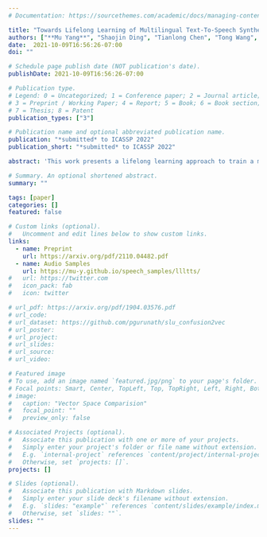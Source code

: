```yaml
---
# Documentation: https://sourcethemes.com/academic/docs/managing-content/

title: "Towards Lifelong Learning of Multilingual Text-To-Speech Synthesis"
authors: ["**Mu Yang**", "Shaojin Ding", "Tianlong Chen", "Tong Wang", "Zhangyang Wang"]
date:  2021-10-09T16:56:26-07:00
doi: ""

# Schedule page publish date (NOT publication's date).
publishDate: 2021-10-09T16:56:26-07:00

# Publication type.
# Legend: 0 = Uncategorized; 1 = Conference paper; 2 = Journal article;
# 3 = Preprint / Working Paper; 4 = Report; 5 = Book; 6 = Book section;
# 7 = Thesis; 8 = Patent
publication_types: ["3"]

# Publication name and optional abbreviated publication name.
publication: "*submitted* to ICASSP 2022"
publication_short: "*submitted* to ICASSP 2022"

abstract: 'This work presents a lifelong learning approach to train a multilingual Text-To-Speech (TTS) system, where each language was seen as an individual task and was learned sequentially and continually. It does not require pooled data from all languages altogether, and thus alleviates the storage and computation burden. One of the challenges of lifelong learning methods is "catastrophic forgetting": in TTS scenario it means that model performance quickly degrades on previous languages when adapted to a new language. We approach this problem via a data-replay-based lifelong learning method. We formulate the replay process as a supervised learning problem, and propose a simple yet effective dual-sampler framework to tackle the heavily language-imbalanced training samples. Through objective and subjective evaluations, we show that this supervised learning formulation outperforms other gradient-based and regularization-based lifelong learning methods, achieving 43% Mel-Cepstral Distortion reduction compared to a fine-tuning baseline.'

# Summary. An optional shortened abstract.
summary: ""

tags: [paper]
categories: []
featured: false

# Custom links (optional).
#   Uncomment and edit lines below to show custom links.
links:
  - name: Preprint
    url: https://arxiv.org/pdf/2110.04482.pdf
  - name: Audio Samples
    url: https://mu-y.github.io/speech_samples/llltts/
#   url: https://twitter.com
#   icon_pack: fab
#   icon: twitter

# url_pdf: https://arxiv.org/pdf/1904.03576.pdf
# url_code:
# url_dataset: https://github.com/pgurunath/slu_confusion2vec
# url_poster:
# url_project:
# url_slides:
# url_source:
# url_video:

# Featured image
# To use, add an image named `featured.jpg/png` to your page's folder. 
# Focal points: Smart, Center, TopLeft, Top, TopRight, Left, Right, BottomLeft, Bottom, BottomRight.
# image:
#   caption: "Vector Space Comparision"
#   focal_point: ""
#   preview_only: false

# Associated Projects (optional).
#   Associate this publication with one or more of your projects.
#   Simply enter your project's folder or file name without extension.
#   E.g. `internal-project` references `content/project/internal-project/index.md`.
#   Otherwise, set `projects: []`.
projects: []

# Slides (optional).
#   Associate this publication with Markdown slides.
#   Simply enter your slide deck's filename without extension.
#   E.g. `slides: "example"` references `content/slides/example/index.md`.
#   Otherwise, set `slides: ""`.
slides: ""
---
```


